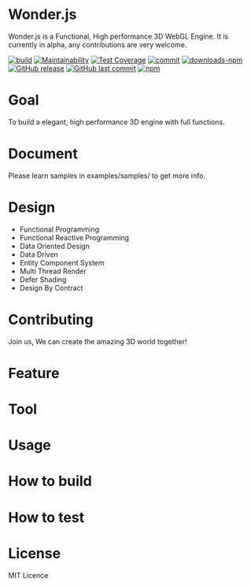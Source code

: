 # Wonder.js
Wonder.js is a Functional, High performance 3D WebGL Engine.
It is currently in alpha, any contributions are very welcome.


[![build](https://travis-ci.org/Wonder-Technology/Wonder.js.png)](https://codeclimate.com/github/Wonder-Technology/Wonder.js/maintainability) [![Maintainability](https://api.codeclimate.com/v1/badges/7bc4aab721bd3aaa07b8/maintainability)](https://travis-ci.org/Wonder-Technology/Wonder.js?branch%3Dmaster) [![Test Coverage](https://api.codeclimate.com/v1/badges/7bc4aab721bd3aaa07b8/test_coverage)](https://codeclimate.com/github/Wonder-Technology/Wonder.js/test_coverage) [![commit](https://img.shields.io/badge/commitizen-friendly-brightgreen.svg)](http://commitizen.github.io/cz-cli/) [![downloads-npm](https://img.shields.io/npm/dw/wonder.js.svg)](https://github.com/Wonder-Technology/Wonder.js) [![GitHub release](https://img.shields.io/github/release/Wonder-Technology/Wonder.js.svg)]() [![GitHub last commit](https://img.shields.io/github/last-commit/Wonder-Technology/Wonder.js.svg)]() [![npm](https://img.shields.io/npm/l/wonder.js.svg)]()













# Goal
To build a elegant, high performance 3D engine with full functions.
# Document

Please learn samples in examples/samples/ to get more info.
# Design
- Functional Programming
- Functional Reactive Programming
- Data Oriented Design
- Data Driven
- Entity Component System
- Multi Thread Render
- Defer Shading
- Design By Contract

# Contributing
Join us, We can create the amazing 3D world together!
# Feature


# Tool

# Usage

# How to build
# How to test
# License
MIT Licence
